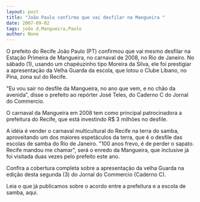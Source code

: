 ```yaml
---
layout: post
title: "João Paulo confirma que vai desfilar na Mangueira "
date: 2007-09-02
tags: joão d,Mangueira,Paulo
author: None
---
```

O prefeito do Recife Jo&atilde;o Paulo (PT) confirmou que vai mesmo desfilar na Esta&ccedil;&atilde;o Primeira de Mangueira, no carnaval de 2008, no Rio de Janeiro. No s&aacute;bado (1), usando um chap&eacute;uzinho tipo Moreira da Silva, ele foi prestigiar a apresenta&ccedil;&atilde;o da Velha Guarda da escola, que lotou o Clube L&iacute;bano, no Pina, zona sul do Recife. 

&quot;Eu vou sair no desfile da Mangueira, no ano que vem, e no ch&atilde;o da avenida&rdquo;, disse o prefeito ao rep&oacute;rter Jos&eacute; Teles, do Caderno C do Jornal do Commercio. 

O carnaval da Mangueira em 2008 tem como principal patrocinadora a prefeitura do Recife, que est&aacute; investindo R$ 3 milh&otilde;es no desfile. 

A id&eacute;ia &eacute; vender o carnaval multicultural do Recife na terra do samba, aproveitando um dos maiores espet&aacute;culos da terra, que &eacute; o desfile das escolas de samba do Rio de Janeiro. 
&quot;100 anos frevo, &eacute; de perder o sapato. Recife mandou me chamar&quot;, ser&aacute; o enredo da&nbsp;Mangueira, que inclusive j&aacute; foi visitada duas vezes pelo prefeito este ano. 

Confira a cobertura completa sobre a apresenta&ccedil;&atilde;o da velha Guarda na edi&ccedil;&atilde;o desta segunda (3) do Jornal do Commercio (Caderno C). 

Leia o que j&aacute; publicamos sobre o acordo entre a prefeitura e a escola de samba, aqui. 